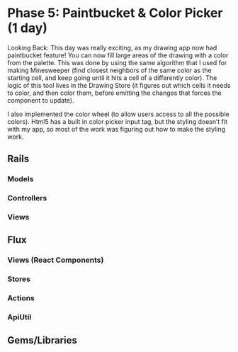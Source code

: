 # Phase 5: Paintbucket & Color Picker (1 day)

Looking Back:
This day was really exciting, as my drawing app now had paintbucket feature! You can now fill large areas of the drawing with a color from the palette.  This was done by using the same algorithm that I used for making Minesweeper (find closest neighbors of the same color as the starting cell, and keep going until it hits a cell of a differently color).  The logic of this tool lives in the Drawing Store (it figures out which cells it needs to color, and then color them, before emitting the changes that forces the component to update).

I also implemented the color wheel (to allow users access to all the possible colors). Html5 has a built in color picker input tag, but the styling doesn’t fit with my app, so most of the work was figuring out how to make the styling work.

## Rails
### Models

### Controllers

### Views

## Flux
### Views (React Components)

### Stores

### Actions

### ApiUtil

## Gems/Libraries
